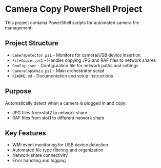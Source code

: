 # Camera Copy PowerShell Project

This project contains PowerShell scripts for automated camera file management:

## Project Structure
- `CameraDetector.ps1` - Monitors for camera/USB device insertion
- `FileCopier.ps1` - Handles copying JPG and RAF files to network shares
- `Config.json` - Configuration file for network paths and settings
- `CameraCopyMain.ps1` - Main orchestrator script
- `README.md` - Documentation and setup instructions

## Purpose
Automatically detect when a camera is plugged in and copy:
- JPG files from slot2 to network share
- RAF files from slot1 to different network share

## Key Features
- WMI event monitoring for USB device detection
- Automated file type filtering and organization
- Network share connectivity
- Error handling and logging